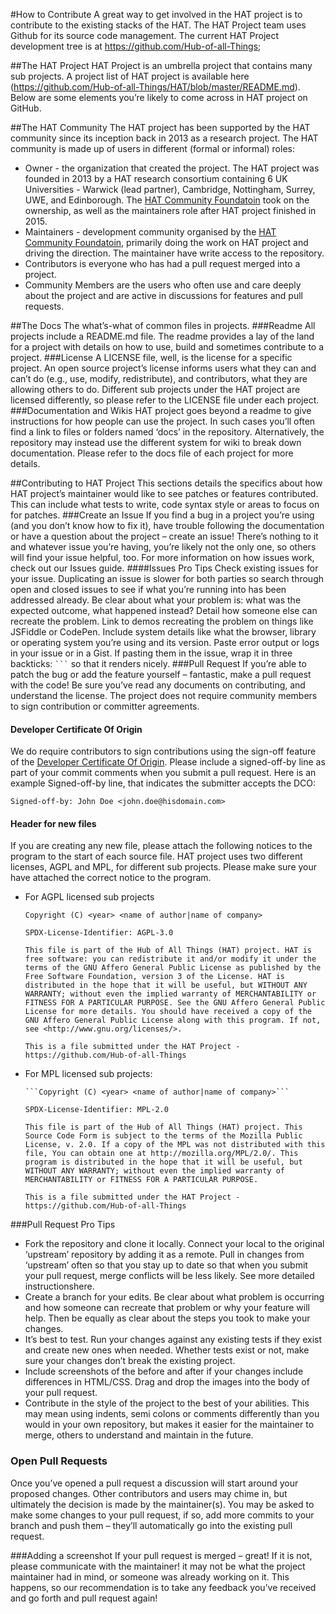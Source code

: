 #How to Contribute
A great way to get involved in the HAT project is to contribute to the existing stacks of the HAT. The HAT Project team uses Github for its source code management. The current HAT Project development tree is at https://github.com/Hub-of-all-Things; 

##The HAT Project
HAT Project is an umbrella project that contains many sub projects. A project list of HAT project is available here (https://github.com/Hub-of-all-Things/HAT/blob/master/README.md). Below are some elements you’re likely to come across in HAT project on GitHub.

##The HAT Community
The HAT project has been supported by the HAT community since its inception back in 2013 as a research project. The HAT community is made up of users in different (formal or informal) roles:
* Owner - the organization that created the project. The HAT project was founded in 2013 by a HAT research consortium containing 6 UK Universities - Warwick (lead partner), Cambridge, Nottingham, Surrey, UWE, and Edinborough. The [HAT Community Foundatoin](http://hatcommunity.org/) took on the ownership, as well as the maintainers role after HAT project finished in 2015. 
* Maintainers - development community organised by the [HAT Community Foundatoin](http://hatcommunity.org/), primarily doing the work on HAT project and driving the direction. The maintainer have write access to the repository.
* Contributors is everyone who has had a pull request merged into a project.
* Community Members are the users who often use and care deeply about the project and are active in discussions for features and pull requests.

##The Docs
The what’s-what of common files in projects.
###Readme
All projects include a README.md file. The readme provides a lay of the land for a project with details on how to use, build and sometimes contribute to a project.
###License
A LICENSE file, well, is the license for a specific project. An open source project’s license informs users what they can and can’t do (e.g., use, modify, redistribute), and contributors, what they are allowing others to do. Different sub projects under the HAT project are licensed differently, so please refer to the LICENSE file under each project.
###Documentation and Wikis
HAT project goes beyond a readme to give instructions for how people can use the project. In such cases you’ll often find a link to files or folders named ‘docs’ in the repository.
Alternatively, the repository may instead use the different system for wiki to break down documentation. Please refer to the docs file of each project for more details.

##Contributing to HAT Project
This sections details the specifics about how HAT project’s maintainer would like to see patches or features contributed. This can include what tests to write, code syntax style or areas to focus on for patches.
###Create an Issue
If you find a bug in a project you’re using (and you don’t know how to fix it), have trouble following the documentation or have a question about the project – create an issue! There’s nothing to it and whatever issue you’re having, you’re likely not the only one, so others will find your issue helpful, too. For more information on how issues work, check out our Issues guide.
####Issues Pro Tips
Check existing issues for your issue. Duplicating an issue is slower for both parties so search through open and closed issues to see if what you’re running into has been addressed already.
Be clear about what your problem is: what was the expected outcome, what happened instead? Detail how someone else can recreate the problem.
Link to demos recreating the problem on things like JSFiddle or CodePen.
Include system details like what the browser, library or operating system you’re using and its version.
Paste error output or logs in your issue or in a Gist. If pasting them in the issue, wrap it in three backticks: ` ``` ` so that it renders nicely.
###Pull Request
If you’re able to patch the bug or add the feature yourself – fantastic, make a pull request with the code! Be sure you’ve read any documents on contributing, and understand the license. The project does not require community members to sign contribution or committer agreements.
#### Developer Certificate Of Origin
We do require contributors to sign contributions using the sign-off feature of the [Developer Certificate Of Origin](https://github.com/Hub-of-all-Things/HAT/blob/master/DCO). Please include a signed-off-by line as part of your commit comments when you submit a pull request. Here is an example Signed-off-by line, that indicates the submitter accepts the DCO: 

```Signed-off-by: John Doe <john.doe@hisdomain.com>```

#### Header for new files
If you are creating any new file, please attach the following notices to the program to the start of each source file. HAT project uses two different licenses, AGPL and MPL, for different sub projects. Please make sure your have attached the correct notice to the program.
* For AGPL licensed sub projects

     ```Copyright (C) <year> <name of author|name of company>```   

     ```SPDX-License-Identifier: AGPL-3.0```

     ```This file is part of the Hub of All Things (HAT) project. HAT is free software: you can redistribute it and/or modify it under the terms of the GNU Affero General Public License as published by the Free Software Foundation, version 3 of the License. HAT is distributed in the hope that it will be useful, but WITHOUT ANY WARRANTY; without even the implied warranty of MERCHANTABILITY or FITNESS FOR A PARTICULAR PURPOSE. See the GNU Affero General Public License for more details. You should have received a copy of the GNU Affero General Public License along with this program. If not, see <http://www.gnu.org/licenses/>.```
   
     ```This is a file submitted under the HAT Project - https://github.com/Hub-of-all-Things```

* For MPL licensed sub projects:

      ```Copyright (C) <year> <name of author|name of company>```   

     ```SPDX-License-Identifier: MPL-2.0```

     ```This file is part of the Hub of All Things (HAT) project. This Source Code Form is subject to the terms of the Mozilla Public License, v. 2.0. If a copy of the MPL was not distributed with this file, You can obtain one at http://mozilla.org/MPL/2.0/. This program is distributed in the hope that it will be useful, but WITHOUT ANY WARRANTY; without even the implied warranty of MERCHANTABILITY or FITNESS FOR A PARTICULAR PURPOSE. ```

     ```This is a file submitted under the HAT Project - https://github.com/Hub-of-all-Things```

###Pull Request Pro Tips
* Fork the repository and clone it locally. Connect your local to the original ‘upstream’ repository by adding it as a remote. Pull in changes from ‘upstream’ often so that you stay up to date so that when you submit your pull request, merge conflicts will be less likely. See more detailed instructionshere.
* Create a branch for your edits.
Be clear about what problem is occurring and how someone can recreate that problem or why your feature will help. Then be equally as clear about the steps you took to make your changes.
* It’s best to test. Run your changes against any existing tests if they exist and create new ones when needed. Whether tests exist or not, make sure your changes don’t break the existing project.
* Include screenshots of the before and after if your changes include differences in HTML/CSS. Drag and drop the images into the body of your pull request.
* Contribute in the style of the project to the best of your abilities. This may mean using indents, semi colons or comments differently than you would in your own repository, but makes it easier for the maintainer to merge, others to understand and maintain in the future.

### Open Pull Requests
Once you’ve opened a pull request a discussion will start around your proposed changes. Other contributors and users may chime in, but ultimately the decision is made by the maintainer(s). You may be asked to make some changes to your pull request, if so, add more commits to your branch and push them – they’ll automatically go into the existing pull request.

###Adding a screenshot
If your pull request is merged – great! If it is not, please communicate with the maintainer! it may not be what the project maintainer had in mind, or someone was already working on it. This happens, so our recommendation is to take any feedback you’ve received and go forth and pull request again!

